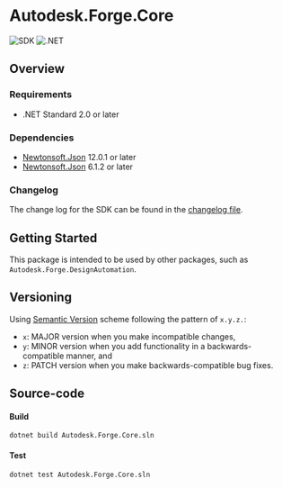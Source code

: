 # Autodesk.Forge.Core

![SDK](https://img.shields.io/badge/SDK-1.0.0-lightgree.svg)
![.NET](https://img.shields.io/badge/.NET%20Standard-2.0-blue.svg)

## Overview

### Requirements

- .NET Standard 2.0 or later

### Dependencies

- [Newtonsoft.Json](https://github.com/JamesNK/Newtonsoft.Json) 12.0.1 or later
- [Newtonsoft.Json](https://github.com/App-vNext/Polly) 6.1.2 or later

### Changelog

The change log for the SDK can be found in the [changelog file](/changelog.md).

## Getting Started

This package is intended to be used by other packages, such as `Autodesk.Forge.DesignAutomation`.

## Versioning

Using [Semantic Version](https://semver.org/) scheme following the pattern of `x.y.z.`:

- `x`: MAJOR version when you make incompatible changes,
- `y`: MINOR version when you add functionality in a backwards-compatible manner, and
- `z`: PATCH version when you make backwards-compatible bug fixes.


## Source-code

#### Build
```
dotnet build Autodesk.Forge.Core.sln
```

#### Test
```
dotnet test Autodesk.Forge.Core.sln
```